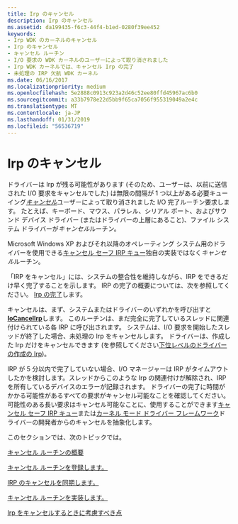 ```yaml
---
title: Irp のキャンセル
description: Irp のキャンセル
ms.assetid: da199435-f6c3-44f4-b1ed-0280f39ee452
keywords:
- Irp WDK のカーネルのキャンセル
- Irp のキャンセル
- キャンセル ルーチン
- I/O 要求の WDK カーネルのユーザーによって取り消されました
- Irp WDK カーネルでは、キャンセル Irp の完了
- 未処理の IRP 欠航 WDK カーネル
ms.date: 06/16/2017
ms.localizationpriority: medium
ms.openlocfilehash: 5e2888c0913c923a2d46c52ee80ffd45967ac6b0
ms.sourcegitcommit: a33b7978e22d5bb9f65ca7056f955319049a2e4c
ms.translationtype: MT
ms.contentlocale: ja-JP
ms.lasthandoff: 01/31/2019
ms.locfileid: "56536719"
---
```

# <a name="canceling-irps"></a>Irp のキャンセル





ドライバーは Irp が残る可能性があります (そのため、ユーザーは、以前に送信された I/O 要求をキャンセルでした) は無限の間隔が 1 つ以上がある必要キューイング[*キャンセル*](https://msdn.microsoft.com/library/windows/hardware/ff540742)ユーザーによって取り消されました I/O 完了ルーチン要求します。 たとえば、キーボード、マウス、パラレル、シリアル ポート、およびサウンド デバイス ドライバー (またはドライバーの上層にあること)、ファイル システム ドライバーが*キャンセル*ルーチン。

Microsoft Windows XP およびそれ以降のオペレーティング システム用のドライバーを使用できる[キャンセル セーフ IRP キュー](cancel-safe-irp-queues.md)独自の実装ではなく*キャンセル*ルーチン。

「IRP をキャンセル」には、システムの整合性を維持しながら、IRP をできるだけ早く完了することを示します。 IRP の完了の概要については、次を参照してください。 [Irp の完了](completing-irps.md)します。

キャンセルは、まず、システムまたはドライバーのいずれかを呼び出すと[ **IoCancelIrp**](https://msdn.microsoft.com/library/windows/hardware/ff548338)します。 このルーチンは、まだ完全に完了しているスレッドに関連付けられている各 IRP に呼び出されます。 システムは、I/O 要求を開始したスレッドが終了した場合、未処理の Irp をキャンセルします。 ドライバーは、作成した Irp だけをキャンセルできます (を参照してください[下位レベルのドライバーの作成の Irp](creating-irps-for-lower-level-drivers.md))。

IRP が 5 分以内で完了していない場合、I/O マネージャーは IRP がタイムアウトしたかを検討します。スレッドからこのような Irp の関連付けが解除され、IRP を所有しているデバイスのエラーが記録されます。 ドライバーの完了に時間がかかる可能性があるすべての要求がキャンセル可能なことを確認してください。 可能性のある長い要求はキャンセル可能なことに、使用することができます[キャンセル セーフ IRP キュー](cancel-safe-irp-queues.md)または[カーネル モード ドライバー フレームワーク](https://msdn.microsoft.com/library/windows/hardware/dn265580)ドライバーの開発者からのキャンセルを抽象化します。

このセクションでは、次のトピックでは。

[キャンセル ルーチンの概要](introduction-to-cancel-routines.md)

[キャンセル ルーチンを登録します。](registering-a-cancel-routine.md)

[IRP のキャンセルを同期します。](synchronizing-irp-cancellation.md)

[キャンセル ルーチンを実装します。](implementing-a-cancel-routine.md)

[Irp をキャンセルするときに考慮すべき点](points-to-consider-when-canceling-irps.md)

 

 




